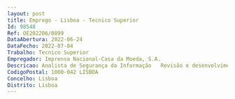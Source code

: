 ```yaml
--- 
layout: post
title: Emprego - Lisboa - Tecnico Superior
Id: 98548
Ref: OE202206/0899
DataAbertura: 2022-06-24
DataFecho: 2022-07-04
Trabalho: Tecnico Superior
Empregador: Imprensa Nacional-Casa da Moeda, S.A.
Descricao: Analista de Segurança da Informação   Revisão e desenvolvimento de políticas, normas e regras de Segurança da Informação, alinhadas com os standards e normas internacionais e com a legislação nacional e europeia   Implementação de Programas de Privacidade alinhado com o Regulamento Geral de Proteção de Dados (RGPD)   Melhoria contínua do Sistema de Gestão da Segurança da Informação (ISO 27001)   Acompanhamento de auditorias de conformidade com os standards e normas de Segurança da Informação (e.g. ISO 27001, RGPD e RCM 41 2018)   Elaboração e implementação de estratégia de continuidade de Negócio   Participação no desenvolvimento de planos de Resiliência, de Continuidade de Negócio e de Gestão de Crise   Participação no desenvolvimento e implementação de Estratégia de Cibersegurança   Identificação e acompanhamento de Riscos de Segurança de Informação e Proteção de Dados  e  Análise e acompanhamento da resolução de eventos de segurança de informação.
CodigoPostal: 1000-042 LISBOA
Concelho: Lisboa
Distrito: Lisboa
--- 
```

